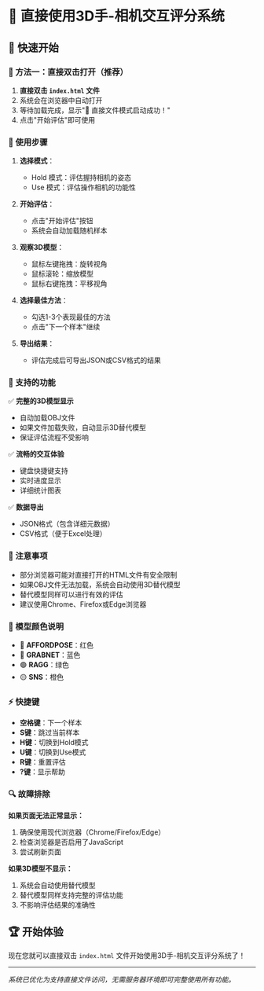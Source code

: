 # 🌟 直接使用3D手-相机交互评分系统

## 📁 快速开始

### 🚀 方法一：直接双击打开（推荐）

1. **直接双击 `index.html` 文件**
2. 系统会在浏览器中自动打开
3. 等待加载完成，显示"🌟 直接文件模式启动成功！"
4. 点击"开始评估"即可使用

### 🎯 使用步骤

1. **选择模式**：
   - Hold 模式：评估握持相机的姿态
   - Use 模式：评估操作相机的功能性

2. **开始评估**：
   - 点击"开始评估"按钮
   - 系统会自动加载随机样本

3. **观察3D模型**：
   - 鼠标左键拖拽：旋转视角
   - 鼠标滚轮：缩放模型
   - 鼠标右键拖拽：平移视角

4. **选择最佳方法**：
   - 勾选1-3个表现最佳的方法
   - 点击"下一个样本"继续

5. **导出结果**：
   - 评估完成后可导出JSON或CSV格式的结果

### 🔧 支持的功能

✅ **完整的3D模型显示**
- 自动加载OBJ文件
- 如果文件加载失败，自动显示3D替代模型
- 保证评估流程不受影响

✅ **流畅的交互体验**
- 键盘快捷键支持
- 实时进度显示
- 详细统计图表

✅ **数据导出**
- JSON格式（包含详细元数据）
- CSV格式（便于Excel处理）

### 📝 注意事项

- 部分浏览器可能对直接打开的HTML文件有安全限制
- 如果OBJ文件无法加载，系统会自动使用3D替代模型
- 替代模型同样可以进行有效的评估
- 建议使用Chrome、Firefox或Edge浏览器

### 🎨 模型颜色说明

- 🔴 **AFFORDPOSE**：红色
- 🔵 **GRABNET**：蓝色  
- 🟢 **RAGG**：绿色
- 🟡 **SNS**：橙色

### ⚡ 快捷键

- **空格键**：下一个样本
- **S键**：跳过当前样本
- **H键**：切换到Hold模式
- **U键**：切换到Use模式
- **R键**：重置评估
- **?键**：显示帮助

### 🔍 故障排除

**如果页面无法正常显示：**
1. 确保使用现代浏览器（Chrome/Firefox/Edge）
2. 检查浏览器是否启用了JavaScript
3. 尝试刷新页面

**如果3D模型不显示：**
1. 系统会自动使用替代模型
2. 替代模型同样支持完整的评估功能
3. 不影响评估结果的准确性

## 🏆 开始体验

现在您就可以直接双击 `index.html` 文件开始使用3D手-相机交互评分系统了！

---

*系统已优化为支持直接文件访问，无需服务器环境即可完整使用所有功能。* 